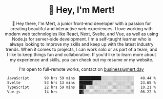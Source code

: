 <div align="center">
  <h1 align="center">👋 Hey, I'm Mert! </h1>
<p>
 🎉 Hey there, I'm Mert, a junior front-end developer with a passion for creating beautiful and interactive web experiences. I love working with modern web technologies like React, Next, Svelte, and Vue, as well as using Node.js for server-side development. I'm a self-taught learner who is always looking to improve my skills and keep up with the latest industry trends. When it comes to projects, I can work solo or as part of a team, and I like to keep things fun and collaborative. If you'd like to learn more about my experience and skills, you can check out my resume or my website.
</p>

  I'm open to full-remote works, contact on [business@mert.day](mailto:business@mert.day) 
  
<!--START_SECTION:waka-->

```txt
JavaScript       90 hrs 59 mins  ██████████░░░░░░░░░░░░░░░   40.44 %
Svelte           53 hrs 13 mins  ██████░░░░░░░░░░░░░░░░░░░   23.65 %
TypeScript       22 hrs 59 mins  ██▓░░░░░░░░░░░░░░░░░░░░░░   10.21 %
Vue.js           14 hrs          █▓░░░░░░░░░░░░░░░░░░░░░░░   06.22 %
```

<!--END_SECTION:waka-->
